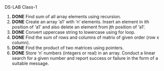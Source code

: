 DS-LAB 
Class-1
1. **DONE** Find sum of all array elements using recursion.
2. **DONE** Create an array ‘a1’ with ‘n’ elements. Insert an element in ith position of ‘a1’ and also delete an
element from jth position of ‘a1’.
3. **DONE** Convert uppercase string to lowercase using for loop.
4. **DONE** Find the sum of rows and columns of matrix of given order (row x column).
5. **DONE** Find the product of two matrices using pointers.
6. **DONE** Store ‘n’ numbers (integers or real) in an array. Conduct a linear search for a given number and
report success or failure in the form of a suitable message.